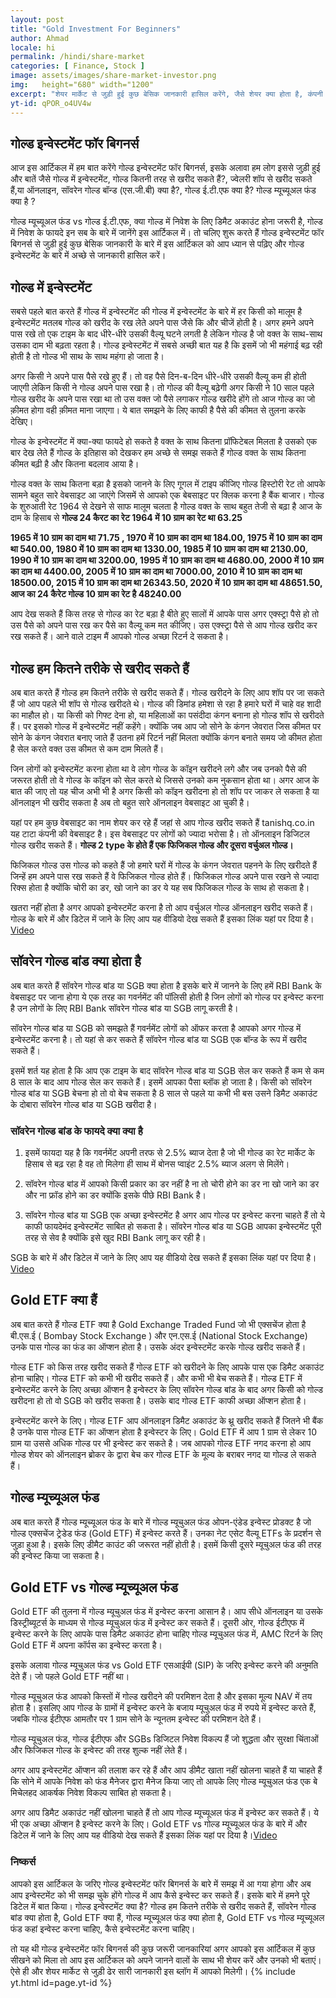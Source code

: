```yaml
---
layout: post
title: "Gold Investment For Beginners"
author: Ahmad
locale: hi
permalink: /hindi/share-market
categories: [ Finance, Stock ]
image: assets/images/share-market-investor.png
img:   height="680" width="1200" 
excerpt: "शेयर मार्केट से जुड़ी हुई कुछ बेसिक जानकारी हासिल करेंगे, जैसे शेयर क्या होता है, कंपनी को शेयर की क्यों जरूरत पड़ती है, कंपनी का शेयर लिस्ट कैसे होता है शेयर मार्केट में कंपनी पैसे कैसे कमाती है, और हम शेयर मार्केट में इन्वेस्ट करके पैसे कैसे कमा सकते हैं"
yt-id: qPOR_o4UV4w
---
```

## गोल्ड इन्वेस्टमेंट फॉर बिगनर्स
आज इस आर्टिकल में हम बात करेंगे गोल्ड इन्वेस्टमेंट फॉर बिगनर्स, इसके अलावा हम लोग इससे जुड़ी हुई और बातें जैसे गोल्ड में इन्वेस्टमेंट, गोल्ड कितनी तरह से खरीद सकते हैं?, ज्वेलरी शॉप से खरीद सकते हैं,या ऑनलाइन, सॉवरेन गोल्ड बॉन्ड (एस.जी.बी) क्या है?, गोल्ड ई.टी.एफ क्या है? गोल्ड म्यूच्यूअल फंड क्या है ? 

गोल्ड म्यूच्यूअल फंड vs गोल्ड ई.टी.एफ, क्या गोल्ड में निवेश के लिए डिमैट अकाउंट होना जरूरी है, गोल्ड में निवेश के फायदे इन सब के बारे में जानेंगे इस आर्टिकल में। तो चलिए शुरू करते हैं  गोल्ड इन्वेस्टमेंट फॉर बिगनर्स से जुड़ी हुई कुछ बेसिक जानकारी के बारे में इस आर्टिकल को आप ध्यान से पढ़िए और गोल्ड इन्वेस्टमेंट के बारे में अच्छे से जानकारी हासिल करें। 

## गोल्ड में इन्वेस्टमेंट  
सबसे पहले बात करते हैं गोल्ड में इन्वेस्टमेंट की गोल्ड में इन्वेस्टमेंट के बारे में हर किसी को मालूम है इन्वेस्टमेंट मतलब गोल्ड को खरीद के रख लेते अपने पास जैसे कि और चीजें होती है। अगर हमने अपने पास रखे तो एक टाइम के बाद धीरे-धीरे उसकी वैल्यू घटने लगती है लेकिन गोल्ड है जो वक्त के साथ-साथ उसका दाम भी बढ़ता रहता है। गोल्ड इन्वेस्टमेंट में सबसे अच्छी बात यह है कि इसमें जो भी महंगाई बढ़ रही होती है तो गोल्ड भी साथ के साथ महंगा हो जाता है।

अगर किसी ने अपने पास पैसे रखे हुए हैं। तो वह पैसे दिन-ब-दिन धीरे-धीरे उसकी वैल्यू कम ही होती जाएगी लेकिन किसी ने गोल्ड अपने पास रखा है। तो गोल्ड की वैल्यू बढ़ेगी अगर किसी ने 10 साल पहले गोल्ड खरीद के अपने पास रखा था तो उस वक्त जो पैसे लगाकर गोल्ड खरीदे होंगे तो आज  गोल्ड का जो क़ीमत होगा वही क़ीमत माना जाएगा। ये बात समझने के लिए काफी है पैसे की कीमत से तुलना करके देखिए। 

गोल्ड के इन्वेस्टमेंट में क्या-क्या फायदे हो सकते है वक्त के साथ कितना प्रॉफिटेबल मिलता है उसको एक बार देख लेते हैं गोल्ड के इतिहास को देखकर हम अच्छे से समझ सकते हैं गोल्ड वक्त के साथ कितना कीमत बढ़ी है और कितना बदलाव आया है। 

गोल्ड वक्त के साथ कितना बड़ा है इसको जानने के लिए गूगल में टाइप कीजिए गोल्ड हिस्टोरी रेट तो आपके सामने बहुत सारे वेबसाइट आ जाएंगे जिसमें से आपको एक बेबसाइट पर क्लिक करना है बैंक बाजार। गोल्ड के शुरुआती रेट 1964 से देखने से साफ मालूम चलता है गोल्ड वक्त के साथ बहुत तेजी से बढ़ा है आज के दाम के हिसाब से **गोल्ड 24 कैरट का रेट 1964 में 10 ग्राम का रेट था 63.25**

**1965 में 10 ग्राम का दाम था 71.75 ,  1970 में 10 ग्राम का दाम था 184.00,  1975 में 10 ग्राम का दाम था 540.00,  1980 में 10 ग्राम का दाम था 1330.00,  1985 में 10 ग्राम का दाम था 2130.00,  1990 में 10 ग्राम का दाम था 3200.00,  1995 में 10 ग्राम का दाम था 4680.00,  2000 में 10 ग्राम का दाम था 4400.00,  2005 में 10 ग्राम का दाम था 7000.00,  2010 में 10 ग्राम का दाम था 18500.00,  2015 में 10 ग्राम का दाम था 26343.50,   2020 में 10 ग्राम का दाम था 48651.50,  आज का 24 कैरेट गोल्ड 10 ग्राम का रेट है 48240.00**

आप देख सकते हैं किस तरह से गोल्ड का रेट बड़ा है बीते हुए सालों में आपके पास अगर एक्स्ट्रा पैसे हो तो उस पैसे को अपने पास रख कर पैसे का वैल्यू कम मत कीजिए। उस एक्स्ट्रा पैसे से आप गोल्ड खरीद कर रख सकते हैं। आने वाले टाइम मैं आपको गोल्ड अच्छा रिटर्न दे सकता है। 

## गोल्ड हम कितने तरीके से खरीद सकते हैं
अब बात करते हैं गोल्ड हम कितने तरीके से खरीद सकते हैं। गोल्ड खरीदने के लिए आप शॉप पर जा सकते हैं जो आप पहले भी शॉप से गोल्ड खरीदते थे।  गोल्ड की डिमांड हमेशा से रहा है हमारे घरों में चाहे वह शादी का माहौल हो। या किसी को गिफ्ट देना हो, या महिलाओं का पसंदीदा कंगन बनाना हो गोल्ड शॉप से खरीदते हैं। पर इसको गोल्ड में इन्वेस्टमेंट नहीं कहेंगे। क्योंकि जब आप जो सोने के कंगन जेवरात जिस कीमत पर सोने के कंगन जेवरात बनाए जाते हैं उतना हमें रिटर्न नहीं मिलता क्योंकि कंगन बनाते समय जो कीमत होता है सेल करते वक्त उस कीमत से कम दाम मिलते हैं। 

जिन लोगों को इन्वेस्टमेंट करना होता था वे लोग गोल्ड के कॉइन खरीदने लगे और जब उनको पैसे की जरूरत होती तो वे गोल्ड के कॉइन को सेल करते थे जिससे उनको कम नुकसान होता था। अगर आज के बात की जाए तो यह चीज अभी भी है अगर किसी को कॉइन खरीदना हो तो शॉप पर जाकर ले सकता है या ऑनलाइन भी खरीद सकता है अब तो बहुत सारे ऑनलाइन वेबसाइट आ चुकी है। 

यहां पर हम कुछ वेबसाइट का नाम शेयर कर रहे हैं जहां से आप गोल्ड खरीद सकते हैं tanishq.co.in यह टाटा कंपनी की वेबसाइट है। इस वेबसाइट पर लोगों को ज्यादा भरोसा है। तो ऑनलाइन डिजिटल गोल्ड खरीद सकते हैं। **गोल्ड 2 type के होते हैं एक फिजिकल गोल्ड और दूसरा वर्चुअल गोल्ड।**

फिजिकल गोल्ड उस गोल्ड को कहते हैं जो हमारे घरों में गोल्ड के कंगन जेवरात पहनने के लिए खरीदते हैं जिन्हें हम अपने पास रख सकते हैं वे फिजिकल गोल्ड होते हैं। फिजिकल गोल्ड अपने पास रखने से ज्यादा रिक्स होता है क्योंकि चोरी का डर, खो जाने का डर ये यह सब फिजिकल गोल्ड के साथ हो सकता है। 

खतरा नहीं होता है अगर आपको इन्वेस्टमेंट करना है तो आप वर्चुअल गोल्ड ऑनलाइन खरीद सकते हैं। गोल्ड के बारे में और डिटेल में जाने के लिए आप यह वीडियो देख सकते हैं इसका लिंक यहां पर दिया है। [Video](https://www.youtube.com/watch?v=qPOR_o4UV4w)

## सॉवरेन गोल्ड बांड क्या होता है
अब बात करते हैं सॉवरेन गोल्ड बांड या SGB क्या होता है इसके बारे में जानने के लिए हमें RBI Bank के वेबसाइट पर जाना होगा ये एक तरह का गवर्नमेंट की पॉलिसी होती है जिन लोगों को गोल्ड पर इन्वेस्ट करना है उन लोगों के लिए RBI Bank सॉवरेन गोल्ड बांड या SGB लागू करती है। 

सॉवरेन गोल्ड बांड या SGB को समझते हैं गवर्नमेंट लोगों को ऑफर करता है आपको अगर गोल्ड में इन्वेस्टमेंट करना है। तो यहां से कर सकते हैं सॉवरेन गोल्ड बांड या SGB एक बॉन्ड के रूप में खरीद सकते हैं। 

इसमें शर्त यह होता है कि आप एक टाइम के बाद सॉवरेन गोल्ड बांड या SGB सेल कर सकते हैं कम से कम 8 साल के बाद आप गोल्ड सेल कर सकते हैं। इसमें आपका पैसा ब्लॉक हो जाता है। किसी को सॉवरेन गोल्ड बांड या SGB  बेचना हो तो वो  बेच सकता है 8 साल से पहले या कभी भी बस उसने डिमैट अकाउंट के दोबारा सॉवरेन गोल्ड बांड या SGB खरीदा है। 

### सॉवरेन गोल्ड बांड के फायदे क्या क्या है
1. इसमें फायदा यह है कि गवर्नमेंट अपनी तरफ से 2.5% ब्याज देता है जो भी गोल्ड का रेट मार्केट के हिसाब से बढ़ रहा है वह तो मिलेगा ही साथ में बोनस प्वाइंट 2.5% ब्याज अलग से मिलेंगे। 

3. सॉवरेन गोल्ड बांड में आपको किसी प्रकार का डर नहीं है ना तो चोरी होने का डर ना खो जाने का डर और ना फ्रॉड होने का डर क्योंकि इसके पीछे RBI Bank है। 

5. सॉवरेन गोल्ड बांड या SGB एक अच्छा इन्वेस्टमेंट है अगर आप गोल्ड पर इन्वेस्ट करना चाहते हैं तो ये काफी फायदेमंद इन्वेस्टमेंट साबित हो सकता है। सॉवरेन गोल्ड बांड या SGB आपका इन्वेस्टमेंट पूरी तरह से सेव है क्योंकि इसे खुद RBI Bank लागू कर रही है। 

SGB के बारे में और डिटेल में जाने के लिए आप यह वीडियो देख सकते हैं इसका लिंक यहां पर दिया है।[Video](https://www.youtube.com/watch?v=qPOR_o4UV4w)

## Gold ETF क्या हैं 
अब बात करते हैं गोल्ड ETF क्या है Gold Exchange Traded Fund जो भी एक्सचेंज होता है बी.एस.ई ( Bombay Stock Exchange ) और एन.एस.ई (National Stock Exchange) उनके पास गोल्ड का फंड का ऑप्शन होता है। उसके अंदर इन्वेस्टमेंट करके गोल्ड खरीद सकते हैं। 

गोल्ड ETF को किस तरह खरीद सकते हैं गोल्ड ETF को खरीदने के लिए आपके पास एक डिमैट अकाउंट होना चाहिए। गोल्ड ETF को कभी भी खरीद सकते हैं। और कभी भी बेच सकते हैं। गोल्ड ETF में इन्वेस्टमेंट करने के लिए अच्छा ऑप्शन है इन्वेस्टर के लिए सॉवरेन गोल्ड बांड के बाद अगर किसी को गोल्ड खरीदना हो तो वो SGB को खरीद सकता है। उसके बाद गोल्ड ETF काफी अच्छा ऑप्शन होता है। 

इन्वेस्टमेंट करने के लिए। गोल्ड ETF आप ऑनलाइन डिमैट अकाउंट के थ्रू खरीद सकते हैं जितने भी बैंक है उनके पास गोल्ड ETF का ऑप्शन होता है इन्वेस्टर के लिए। Gold ETF  में आप 1 ग्राम से लेकर 10 ग्राम या उससे अधिक गोल्ड पर भी इन्वेस्ट कर सकते है। जब आपको गोल्ड ETF नगद करना हो आप गोल्ड शेयर को ऑनलाइन ब्रोकर के द्वारा बेच कर गोल्ड ETF के मूल्य के बराबर नगद या गोल्ड ले सकते हैं। 

## गोल्ड म्यूच्यूअल फंड
अब बात करते हैं गोल्ड म्यूच्यूअल फंड के बारे में गोल्ड म्यूचुअल फंड ओपन-एंडेड इन्वेस्ट प्रोडक्ट है जो गोल्ड एक्सचेंज ट्रेडेड फंड (Gold ETF) में इन्वेस्ट करते हैं। उनका नेट एसेट वैल्यू ETFs के प्रदर्शन से जुड़ा हुआ है।  इसके लिए डीमैट काउंट की जरूरत नहीं होती है। इसमें किसी दूसरे म्यूचुअल फंड की तरह की इन्वेस्ट किया जा सकता है। 

## Gold ETF vs गोल्ड म्यूच्यूअल फंड
Gold ETF की तुलना में गोल्ड म्यूचुअल फंड में इन्वेस्ट करना आसान है। आप सीधे ऑनलाइन या उसके डिस्ट्रीब्यूटर्स के माध्यम से गोल्ड म्यूचुअल फंड में इन्वेस्ट कर सकते हैं।  दूसरी ओर, गोल्ड ईटीएफ में इन्वेस्ट करने के लिए आपके पास डिमैट अकाउंट होना चाहिए गोल्ड म्यूचुअल फंड में, AMC रिटर्न के लिए  Gold ETF में अपना कॉर्पस का इन्वेस्ट करता है। 

इसके अलावा गोल्ड म्यूचुअल फंड vs Gold ETF एसआईपी (SIP) के जरिए इन्वेस्ट करने की अनुमति देते हैं। जो पहले Gold ETF नहीं था। 

गोल्ड म्यूचुअल फंड आपको किस्तों में गोल्ड खरीदने की परमिशन देता है और इसका मूल्य NAV में तय होता है। इसलिए आप गोल्ड के ग्रामों में इन्वेस्ट करने के बजाय म्यूचुअल फंड में रुपये में इन्वेस्ट करते हैं, जबकि गोल्ड ईटीएफ आमतौर पर 1 ग्राम सोने के न्यूनतम इन्वेस्ट की परमिशन देते हैं।

गोल्ड म्यूचुअल फंड, गोल्ड ईटीएफ और SGBs डिजिटल निवेश विकल्प हैं जो शुद्धता और सुरक्षा चिंताओं और फिजिकल गोल्ड के इन्वेस्ट की तरह शुल्क नहीं लेते हैं।

अगर आप इन्वेस्टमेंट ऑप्शन की तलाश कर रहे हैं और आप डीमैट खाता नहीं खोलना चाहते हैं या चाहते हैं कि सोने में आपके निवेश को फंड मैनेजर द्वारा मैनेज किया जाए तो आपके लिए गोल्ड म्यूचुअल फंड एक बे मिचेलहद आकर्षक निवेश विकल्प साबित हो सकता है।

अगर आप डिमैट अकाउंट नहीं खोलना चाहते हैं तो आप गोल्ड म्यूच्यूअल फंड में इन्वेस्ट कर सकते हैं। ये भी एक अच्छा ऑप्शन है इन्वेस्ट करने के लिए। Gold ETF vs गोल्ड म्यूच्यूअल फंड के बारे में और डिटेल में जाने के लिए आप यह वीडियो देख सकते हैं इसका लिंक यहां पर दिया है।[Video](https://www.youtube.com/watch?v=qPOR_o4UV4w)

### निष्कर्स
आपको इस आर्टिकल के जरिए गोल्ड इन्वेस्टमेंट फॉर बिगनर्स के बारे में समझ में आ गया होगा और अब आप इन्वेस्टमेंट को भी समझ चुके होंगे गोल्ड में आप कैसे इन्वेस्ट कर सकते हैं। इसके बारे में हमने पूरे डिटेल में बात किया। गोल्ड इन्वेस्टमेंट क्या है? गोल्ड हम कितने तरीके से खरीद सकते हैं, सॉवरेन गोल्ड बांड क्या होता है, Gold ETF क्या हैं, गोल्ड म्यूच्यूअल फंड क्या होता है, Gold ETF vs गोल्ड म्यूच्यूअल फंड कहां इन्वेस्ट करना चाहिए, कैसे इन्वेस्टमेंट करना चाहिए।

तो यह थी गोल्ड इन्वेस्टमेंट फॉर बिगनर्स की कुछ जरूरी जानकारियां अगर आपको इस आर्टिकल में कुछ सीखने को मिला तो आप इस आर्टिकल को अपने जानने वालों के साथ भी शेयर करें और उनको भी बताएं। ऐसे ही और शेयर मार्केट से जुड़ी ढेर सारी जानकारी इस ब्लॉग में आपको मिलेगी।
{% include yt.html id=page.yt-id %}

